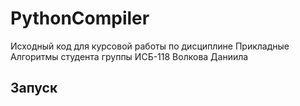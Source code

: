 # PythonCompiler
Исходный код для курсовой работы по дисциплине Прикладные Алгоритмы студента группы ИСБ-118 Волкова Даниила
## Запуск
